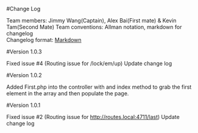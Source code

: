 #Change Log

Team members:   Jimmy Wang(Captain), Alex Bai(First mate) & Kevin Tam(Second Mate)
Team conventions: Allman notation, markdown for changelog  
Changelog format: [Markdown](https://github.com/adam-p/markdown-here/wiki/Markdown-Cheatsheet) 

#Version 1.0.3

Fixed issue #4 (Routing issue for /lock/em/up)
Update change log

#Version 1.0.2

Added First.php into the controller with and index method to grab the first element in the array 
and then populate the page.

#Version 1.0.1

Fixed issue #2 (Routing issue for http://routes.local:4711/last)
Update change log
